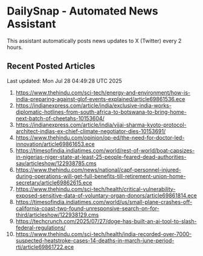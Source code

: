 # DailySnap - Automated News Assistant

This assistant automatically posts news updates to X (Twitter) every 2 hours.

## Recent Posted Articles

Last updated: Mon Jul 28 04:49:28 UTC 2025

1. https://www.thehindu.com/sci-tech/energy-and-environment/how-is-india-preparing-against-glof-events-explained/article69861536.ece
2. https://indianexpress.com/article/india/exclusive-india-works-diplomatic-hotlines-from-south-africa-to-botswana-to-bring-home-next-batch-of-cheetahs-10153604/
3. https://indianexpress.com/article/india/vijai-sharma-kyoto-protocol-architect-indias-ex-chief-climate-negotiator-dies-10153691/
4. https://www.thehindu.com/opinion/op-ed/the-need-for-doctor-led-innovation/article69861653.ece
5. https://timesofindia.indiatimes.com/world/rest-of-world/boat-capsizes-in-nigerias-niger-state-at-least-25-people-feared-dead-authorities-say/articleshow/122938785.cms
6. https://www.thehindu.com/news/national/capf-personnel-injured-during-operations-will-get-full-benefits-till-retirement-union-home-secretary/article69862615.ece
7. https://www.thehindu.com/sci-tech/health/critical-vulnerability-exposed-sensitive-data-of-voluntary-organ-donors/article69861814.ece
8. https://timesofindia.indiatimes.com/world/us/small-plane-crashes-off-california-coast-two-found-unresponsive-search-on-for-third/articleshow/122938129.cms
9. https://techcrunch.com/2025/07/27/doge-has-built-an-ai-tool-to-slash-federal-regulations/
10. https://www.thehindu.com/sci-tech/health/india-recorded-over-7000-suspected-heatstroke-cases-14-deaths-in-march-june-period-rti/article69861722.ece
